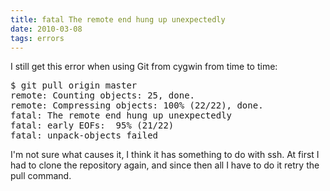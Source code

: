 ```yaml
---
title: fatal The remote end hung up unexpectedly
date: 2010-03-08
tags: errors
---
```

I still get this error when using Git from cygwin from time to time:

<pre class="sh_sh">
$ git pull origin master
remote: Counting objects: 25, done.
remote: Compressing objects: 100% (22/22), done.
fatal: The remote end hung up unexpectedly
fatal: early EOFs:  95% (21/22)
fatal: unpack-objects failed
</pre>

I'm not sure what causes it, I think it has something to do with ssh. At first I had to clone the repository again, and since then all I have to do it retry the pull command.

